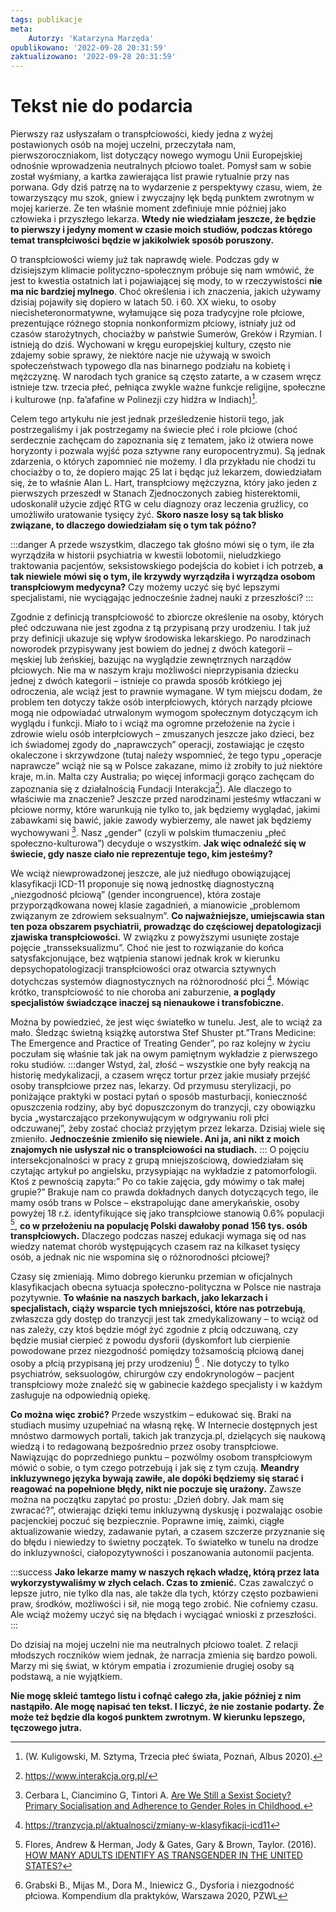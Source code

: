 ```yaml
---
tags: publikacje
meta:
    Autorzy: 'Katarzyna Marzęda'
opublikowano: '2022-09-28 20:31:59'
zaktualizowano: '2022-09-28 20:31:59'
---
```

# Tekst nie do podarcia
Pierwszy raz usłyszałam o transpłciowości, kiedy jedna z wyżej postawionych osób na mojej uczelni, przeczytała nam, pierwszoroczniakom, list dotyczący nowego wymogu Unii Europejskiej odnośnie wprowadzenia neutralnych płciowo toalet. Pomysł sam w sobie został wyśmiany, a kartka zawierająca list prawie rytualnie przy nas porwana. Gdy dziś patrzę na to wydarzenie z perspektywy czasu, wiem, że towarzyszący mu szok, gniew i zwyczajny lęk będą punktem zwrotnym w mojej karierze. Że ten właśnie moment zdefiniuje mnie później jako człowieka i przyszłego lekarza. 
**Wtedy nie wiedziałam jeszcze, że będzie to pierwszy i jedyny moment w czasie moich studiów, podczas którego temat transpłciwości będzie w jakikolwiek sposób poruszony.** 

O transpłciowości wiemy już tak naprawdę wiele. Podczas gdy w dzisiejszym klimacie polityczno-społecznym próbuje się nam wmówić, że jest to kwestia ostatnich lat i pojawiającej się mody, to w rzeczywistości **nie ma nic bardziej mylnego**. Choć określenia i ich znaczenia, jakich używamy dzisiaj pojawiły się dopiero w latach 50. i 60. XX wieku, to osoby niecisheteronormatywne, wyłamujące się poza tradycyjne role płciowe, prezentujące różnego stopnia nonkonformizm płciowy, istniały już od czasów starożytnych, chociażby w państwie Sumerów, Greków i Rzymian. I istnieją do dziś. Wychowani w kręgu europejskiej kultury, często nie zdajemy sobie sprawy, że niektóre nacje nie używają w swoich społeczeństwach typowego dla nas binarnego podziału na kobietę i mężczyznę. W narodach tych granice są często zatarte, a w czasem wręcz istnieje tzw. trzecia płeć, pełniąca zwykle ważne funkcje religijne, społeczne i kulturowe (np. fa’afafine w Polinezji czy hidźra w Indiach)[^1].

Celem tego artykułu nie jest jednak prześledzenie historii tego, jak postrzegaliśmy i jak postrzegamy na świecie płeć i role płciowe (choć serdecznie zachęcam do zapoznania się z tematem, jako iż otwiera nowe horyzonty i pozwala wyjść poza sztywne rany europocentryzmu). Są jednak zdarzenia, o których zapomnieć nie możemy. I dla przykładu nie chodzi tu chociażby o to, że dopiero mając 25 lat i będąc już lekarzem, dowiedziałam się, że to właśnie Alan L. Hart, transpłciowy mężczyzna, który jako jeden z pierwszych przeszedł w Stanach Zjednoczonych zabieg histerektomii, udoskonalił użycie zdjęć RTG w celu diagnozy oraz leczenia gruźlicy, co umożliwiło uratowanie tysięcy żyć. **Skoro nasze losy są tak blisko związane, to dlaczego dowiedziałam się o tym tak późno?** 

:::danger
A przede wszystkim, dlaczego tak głośno mówi się o tym, ile zła wyrządziła w historii psychiatria w kwestii lobotomii, nieludzkiego traktowania pacjentów, seksistowskiego podejścia do kobiet i ich potrzeb, **a tak niewiele mówi się o tym, ile krzywdy wyrządziła i wyrządza osobom transpłciowym medycyna?**
Czy możemy uczyć się być lepszymi specjalistami, nie wyciągając jednocześnie żadnej nauki z przeszłości?
:::


Zgodnie z definicją transpłciowość to zbiorcze określenie na osoby, których płeć odczuwana nie jest zgodna z tą przypisaną przy urodzeniu. I tak już przy definicji ukazuje się wpływ środowiska lekarskiego. Po narodzinach noworodek przypisywany jest bowiem do jednej z dwóch kategorii – męskiej lub żeńskiej, bazując na wyglądzie zewnętrznych narządów płciowych. Nie ma w naszym kraju możliwości nieprzypisania dziecku jednej z dwóch kategorii – istnieje co prawda sposób krótkiego jej odroczenia, ale wciąż jest to prawnie wymagane. W tym miejscu dodam, że problem ten dotyczy także osób interpłciowych, których narządy płciowe mogą nie odpowiadać utrwalonym wymogom społecznym dotyczącym ich wyglądu i funkcji. Miało to i wciąż ma ogromne przełożenie na życie i zdrowie wielu osób interpłciowych – zmuszanych jeszcze jako dzieci, bez ich świadomej zgody do „naprawczych” operacji, zostawiając je często okaleczone i skrzywdzone (tutaj należy wspomnieć, że tego typu „operacje naprawcze” wciąż nie są w Polsce zakazane, mimo iż zrobiły to już niektóre kraje, m.in. Malta czy Australia; po więcej informacji gorąco zachęcam do zapoznania się z działalnością Fundacji Interakcja[^2]). 
Ale dlaczego to właściwie ma znaczenie? Jeszcze przed narodzinami jesteśmy wtłaczani w płciowe normy, które warunkują nie tylko to, jak będziemy wyglądać, jakimi zabawkami się bawić, jakie zawody wybierzemy, ale nawet jak będziemy wychowywani [^3]. Nasz „gender” (czyli w polskim tłumaczeniu „płeć społeczno-kulturowa”) decyduje o wszystkim. 
**Jak więc odnaleźć się w świecie, gdy nasze ciało nie reprezentuje tego, kim jesteśmy?**

We wciąż niewprowadzonej jeszcze, ale już niedługo obowiązującej klasyfikacji ICD-11 proponuje się nową jednostkę diagnostyczną „niezgodność płciową” (gender incongruence), która zostaje przyporządkowana nowej klasie zagadnień, a mianowicie „problemom związanym ze zdrowiem seksualnym”. **Co najważniejsze, umiejscawia stan ten poza obszarem psychiatrii, prowadząc do częściowej depatologizacji zjawiska transpłciowości.** W związku z powyższymi usunięte zostaje pojęcie „transseksualizmu”. Choć nie jest to rozwiązanie do końca satysfakcjonujące, bez wątpienia stanowi jednak krok w kierunku depsychopatologizacji transpłciowości oraz otwarcia sztywnych dotychczas systemów diagnostycznych na różnorodność płci [^4]. Mówiąc krótko, transpłciowość to nie choroba ani zaburzenie, **a poglądy specjalistów świadczące inaczej są nienaukowe i transfobiczne.**

Można by powiedzieć, że jest więc światełko w tunelu. Jest, ale to wciąż za mało. Śledząc świetną książkę autorstwa Stef Shuster pt.”Trans Medicine: The Emergence and Practice of Treating Gender”, po raz kolejny w życiu poczułam się właśnie tak jak na owym pamiętnym wykładzie z pierwszego roku studiów. 
:::danger
Wstyd, żal, złość – wszystkie one były reakcją na historię medykalizacji, a czasem wręcz tortur przez jakie musiały przejść osoby transpłciowe przez nas, lekarzy. Od przymusu sterylizacji, po poniżające praktyki w postaci pytań o sposób masturbacji, konieczność opuszczenia rodziny, aby być dopuszczonym do tranzycji, czy obowiązku bycia „wystarczająco przekonywującym w odgrywaniu roli płci odczuwanej”, żeby zostać chociaż przyjętym przez lekarza. Dzisiaj wiele się zmieniło. **Jednocześnie zmieniło się niewiele. Ani ja, ani nikt z moich znajomych nie usłyszał nic o transpłciowości na studiach.**
:::
 O pojęciu intersekcjonalności w pracy z grupą mniejszościową, dowiedziałam się czytając artykuł po angielsku, przysypiając na wykładzie z patomorfologii. Ktoś z pewnością zapyta:” Po co takie zajęcia, gdy mówimy o tak małej grupie?” Brakuje nam co prawda dokładnych danych dotyczących tego, ile mamy osób trans w Polsce – ekstrapolując dane amerykańskie, osoby powyżej 18 r.ż. identyfikujące się jako transpłciowe stanowią 0.6% populacji [^5], **co w przełożeniu na populację Polski dawałoby ponad 156 tys. osób transpłciowych.** Dlaczego podczas naszej edukacji wymaga się od nas wiedzy natemat chorób występujących czasem raz na kilkaset tysięcy osób, a jednak nic nie wspomina się o różnorodności płciowej?

Czasy się zmieniają. Mimo dobrego kierunku przemian w oficjalnych klasyfikacjach obecna sytuacja społeczno-polityczna w Polsce nie nastraja pozytywnie. **To właśnie na naszych barkach, jako lekarzach i specjalistach, ciąży wsparcie tych mniejszości, które nas potrzebują**, zwłaszcza gdy dostęp do tranzycji jest tak zmedykalizowany – to wciąż od nas zależy, czy ktoś będzie mógł żyć zgodnie z płcią odczuwaną, czy będzie musiał cierpieć z powodu dysforii (dyskomfort lub cierpienie powodowane przez niezgodność pomiędzy tożsamością płciową danej osoby a płcią przypisaną jej przy urodzeniu) [^6] . Nie dotyczy to tylko psychiatrów, seksuologów, chirurgów czy endokrynologów – pacjent transpłciowy może znaleźć się w gabinecie każdego specjalisty i w każdym zasługuje na odpowiednią opiekę. 

**Co można więc zrobić?** Przede wszystkim – edukować się. Braki na studiach musimy uzupełniać na własną rękę. W Internecie dostępnych jest mnóstwo darmowych portali, takich jak tranzycja.pl, dzielących się naukową wiedzą i to redagowaną bezpośrednio przez osoby transpłciowe. Nawiązując do poprzedniego punktu – pozwólmy osobom transpłciowym mówić o sobie, o tym czego potrzebują i jak się z tym czują. **Meandry inkluzywnego języka bywają zawiłe, ale dopóki będziemy się starać i reagować na popełnione błędy, nikt nie poczuje się urażony.** Zawsze można na początku zapytać po prostu: „Dzień dobry. Jak mam się zwracać?”, otwierając dzięki temu inkluzywną dyskusję i pozwalając osobie pacjenckiej poczuć się bezpiecznie. Poprawne imię, zaimki, ciągłe aktualizowanie wiedzy, zadawanie pytań, a czasem szczerze przyznanie się do błędu i niewiedzy to świetny początek. To światełko w tunelu na drodze do inkluzywności, ciałopozytywności i poszanowania autonomii pacjenta. 

:::success
**Jako lekarze mamy w naszych rękach władzę, którą przez lata wykorzystywaliśmy w złych celach. Czas to zmienić.** Czas zawalczyć o lepsze jutro, nie tylko dla nas, ale także dla tych, którzy często pozbawieni praw, środków, możliwości i sił, nie mogą tego zrobić. Nie cofniemy czasu. Ale wciąż możemy uczyć się na błędach i wyciągać wnioski z przeszłości.
:::

Do dzisiaj na mojej uczelni nie ma neutralnych płciowo toalet. Z relacji młodszych roczników wiem jednak, że narracja zmienia się bardzo powoli. Marzy mi się świat, w którym empatia i zrozumienie drugiej osoby są podstawą, a nie wyjątkiem. 

**Nie mogę skleić tamtego listu i cofnąć całego zła, jakie później z nim nastąpiło. Ale mogę napisać ten tekst. I liczyć, że nie zostanie podarty. Że może też będzie dla kogoś punktem zwrotnym. W kierunku lepszego, tęczowego jutra.**

[^1]: (W. Kuligowski, M. Sztyma, Trzecia płeć świata, Poznań, Albus 2020).
[^2]:https://www.interakcja.org.pl/
[^3]: Cerbara L, Ciancimino G, Tintori A. [Are We Still a Sexist Society? Primary Socialisation and Adherence to Gender Roles in Childhood.](https://www.ncbi.nlm.nih.gov/pmc/articles/PMC8950774/)
[^4]: https://tranzycja.pl/aktualnosci/zmiany-w-klasyfikacji-icd11
[^5]: Flores, Andrew & Herman, Jody & Gates, Gary & Brown, Taylor. (2016). [HOW MANY ADULTS IDENTIFY AS TRANSGENDER IN THE UNITED STATES?](https://williamsinstitute.law.ucla.edu/publications/trans-adults-united-states/)
[^6]: Grabski B., Mijas M., Dora M., Iniewicz G., Dysforia i niezgodność płciowa. Kompendium dla praktyków, Warszawa 2020, PZWL